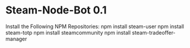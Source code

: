 # Steam-Node-Bot 0.1
Install  the Following NPM Repositories:
npm install steam-user
npm install steam-totp
npm install steamcommunity
npm install steam-tradeoffer-manager